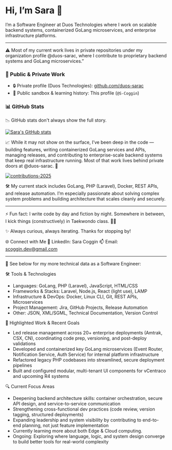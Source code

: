# Hi, I’m Sara 👋

I’m a Software Engineer at Duos Technologies where I work on scalable backend systems, containerized GoLang microservices, and enterprise infrastructure platforms.

---

⚠️ Most of my current work lives in private repositories under my organization profile @duos-sarac, where I contribute to proprietary backend systems and GoLang microservices.”

### 🔗 Public & Private Work
- 🔒 Private profile (Duos Technologies): [github.com/duos-sarac](https://github.com/duos-sarac)  
- 🌱 Public sandbox & learning history: This profile (`@S-Coggin`)

### 📊 GitHub Stats 

📉 GitHub stats don't always show the full story.

[![Sara's GitHub stats](https://github-readme-stats.vercel.app/api?username=S-Coggin&show_icons=true&theme=default)](https://github.com/S-Coggin)

📈 While it may not show on the surface, I’ve been deep in the code — building features, writing containerized GoLang services and APIs, managing releases, and contributing to enterprise-scale backend systems that keep real infrastructure running. Most of that work lives behind private doors at @duos-sarac. 🔐

[![contributions-2025](https://github.com/user-attachments/assets/c0772330-0537-4500-91cb-dadda3201f2d)](https://github.com/duos-sarac)

🛠️ My current stack includes GoLang, PHP (Laravel), Docker, REST APIs, and release automation. I’m especially passionate about solving complex system problems and building architecture that scales cleanly and securely.

---

⚡ Fun fact: I write code by day and fiction by night. Somewhere in between, I kick things (constructively) in Taekwondo class. 🥋💥

✨ Always curious, always iterating. Thanks for stopping by!

🌐 Connect with Me
📎 LinkedIn: Sara Coggin
📫 Email: scoggin.dev@gmail.com

---

🔭 See below for my more technical data as a Software Engineer: 

🛠️ Tools & Technologies
- Languages: GoLang, PHP (Laravel), JavaScript, HTML/CSS
- Frameworks & Stacks: Laravel, Node.js, React (light use), LAMP
- Infrastructure & DevOps: Docker, Linux CLI, Git, REST APIs, Microservices
- Project Management: Jira, GitHub Projects, Release Automation
- Other: JSON, XML/SGML, Technical Documentation, Version Control

🚀 Highlighted Work & Recent Goals
- Led release management across 20+ enterprise deployments (Amtrak, CSX, CN), coordinating code prep, versioning, and post-deploy validations
- Developed and containerized key GoLang microservices (Event Router, Notification Service, Auth Service) for internal platform infrastructure
- Refactored legacy PHP codebases into streamlined, secure deployment pipelines
- Built and configured modular, multi-tenant UI components for vCentraco and upcoming R4 systems

🔍 Current Focus Areas
- Deepening backend architecture skills: container orchestration, secure API design, and service-to-service communication
- Strengthening cross-functional dev practices (code review, version tagging, structured deployments)
- Expanding leadership and system visibility by contributing to end-to-end planning, not just feature implementation
- Currently learning more about both Edge & Cloud computing. 
- Ongoing: Exploring where language, logic, and system design converge to build better tools for real-world complexity





